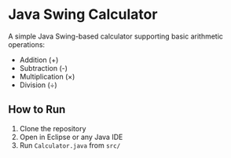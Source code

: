 # Java Swing Calculator

A simple Java Swing-based calculator supporting basic arithmetic operations:
- Addition (+)
- Subtraction (-)
- Multiplication (×)
- Division (÷)

## How to Run
1. Clone the repository
2. Open in Eclipse or any Java IDE
3. Run `Calculator.java` from `src/`

